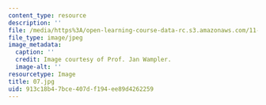 ```yaml
---
content_type: resource
description: ''
file: /media/https%3A/open-learning-course-data-rc.s3.amazonaws.com/11-946j-beijing-urban-design-studio-summer-2004/913c18b47bce407df194ee89d4262259_07.jpg
file_type: image/jpeg
image_metadata:
  caption: ''
  credit: Image courtesy of Prof. Jan Wampler.
  image-alt: ''
resourcetype: Image
title: 07.jpg
uid: 913c18b4-7bce-407d-f194-ee89d4262259
---
```

